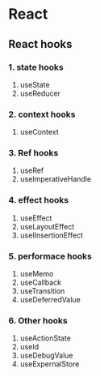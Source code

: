 # React

## React hooks
### 1. state hooks

1. useState
2. useReducer

### 2. context hooks

1.  useContext


### 3.  Ref hooks
1. useRef
2. useImperativeHandle


### 4. effect hooks

1. useEffect
2. useLayoutEffect
3. useIInsertionEffect

### 5. performace hooks

1. useMemo
2. useCallback
3. useTransition
4. useDeferredValue


### 6. Other hooks

1. useActionState
2. useId
3. useDebugValue
4. useExpernalStore
